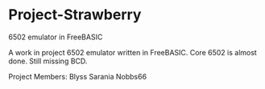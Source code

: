 Project-Strawberry
==================

6502 emulator in FreeBASIC

A work in project 6502 emulator written in FreeBASIC. Core 6502 is almost done. Still missing BCD.

Project Members:
Blyss Sarania
Nobbs66


